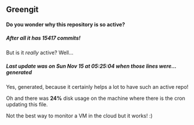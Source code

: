 ## Greengit

#### Do you wonder why this repository is so active?

##### After all it has 15417 commits!

But is it *really* active? Well...

##### Last update was on Sun Nov 15 at 05:25:04 when those lines were... generated

Yes, generated, because it certainly helps a lot to have such an active repo!

Oh and there was **24%** disk usage on the machine
where there is the cron updating this file.

Not the best way to monitor a VM in the cloud but it works! :)
